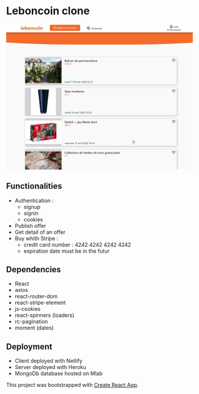 <h1>Leboncoin clone</h1>

![Leboncoin](src/assets/thumb.gif)

## Functionalities

- Authentication :
  - signup
  - signin
  - cookies
- Publish offer
- Get detail of an offer
- Buy whith Stripe :
  - credit card number : 4242 4242 4242 4242
  - expiration date must be in the futur

## Dependencies

- React
- axios
- react-router-dom
- react-stripe-element
- js-cookies
- react-spinners (loaders)
- rc-pagination
- moment (dates)

## Deployment

- Client deployed with Netlify
- Server deployed with Heroku
- MongoDb database hosted on Mlab

This project was bootstrapped with [Create React App](https://github.com/facebook/create-react-app).
